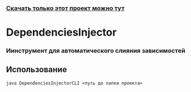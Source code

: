 ### [Скачать только этот проект можно тут](https://minhaskamal.github.io/DownGit/#/home?url=https://github.com/Efmprof/kpo-hse-22/tree/main/DependenciesInjector)

# DependenciesInjector

### Иинструмент для автоматического слияния зависимостей

## Использование

```
java DependenciesInjectorCLI <путь до папки проекта>
```

